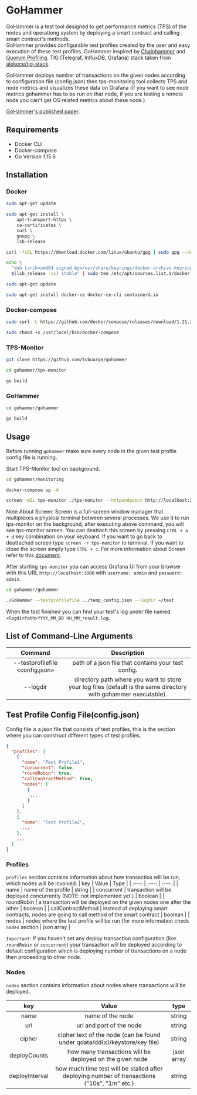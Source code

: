 # GoHammer
GoHammer is a test tool designed to get performance metrics (TPS) of the nodes and operationg system by deploying a smart contract and calling smart contract's methods. <br /> GoHammer provides configurable test profiles created by the user and easy execution of these test profiles. GoHammer inspired by [Chainhammer](https://github.com/drandreaskrueger/chainhammer) and [Quorum Profiling](https://github.com/ConsenSys/quorum-profiling). TIG (Telegraf, InfluxDB, Grafana) stack taken from [alekece/tig-stack](https://github.com/alekece/tig-stack). <br />

GoHammer deploys number of transactions on the given nodes according to configuration file (config.json) then tps-monitoring tool collects TPS and node metrics and visualizes these data on Grafana (if you want to see node metrics gohammer has to be run on that node, if you are testing a remote node you can't get OS related metrics about these node.)

[GoHammer's published paper](https://dergipark.org.tr/en/pub/ject/issue/64442/980118).

## Requirements
* Docker CLI
* Docker-compose
* Go Version 1.15.6

## Installation

### Docker
```bash
sudo apt-get update
```

```bash
sudo apt-get install \
    apt-transport-https \
    ca-certificates \
    curl \
    gnupg \
    lsb-release
```

```bash
curl -fsSL https://download.docker.com/linux/ubuntu/gpg | sudo gpg --dearmor -o /usr/share/keyrings/docker-archive-keyring.gpg
```

```bash
echo \
  "deb [arch=amd64 signed-by=/usr/share/keyrings/docker-archive-keyring.gpg] https://download.docker.com/linux/ubuntu \
  $(lsb_release -cs) stable" | sudo tee /etc/apt/sources.list.d/docker.list > /dev/null
```
```bash
sudo apt-get update
```
```bash
sudo apt-get install docker-ce docker-ce-cli containerd.io
```

### Docker-compose
```bash
sudo curl -L https://github.com/docker/compose/releases/download/1.21.2/docker-compose-`uname -s`-`uname -m` -o /usr/local/bin/docker-compose
```
```bash
sudo chmod +x /usr/local/bin/docker-compose
```

### TPS-Monitor
```bash
git clone https://github.com/tubuarge/gohammer
```
```bash
cd gohammer/tps-monitor
```
```bash
go build
```

### GoHammer
```bash
cd gohammer/gohammer
```
```bash
go build
```

## Usage
Before running `gohammer` make sure every node in the given test profile config file is running.

Start TPS-Monitor tool on background.
```bash 
cd gohammer/monitoring
```
```bash
docker-compose up -d
```
```bash
screen -mSL tps-monitor ./tps-monitor --httpendpoint http://localhost:22000 --consensus raft --influxdb --influxdb.token "grafana:grafana" --influxdb.bucket "metrics"
```
Note About Screen: Screen is a full-screen window manager that multiplexes a physical terminal between several processes. We use it to run tps-monitor on the background, after executing above command, you will see tps-monitor screen. You can deattach this screen by pressing `CTRL + a + d` key combination on your keyboard. If you want to go back to deattached screen type `screen -r tps-monitor` to terminal. If you want to close the screen simply type `CTRL + c`. For more information about Screen refer to this [document](https://www.gnu.org/software/screen/manual/screen.html).

After starting `tps-monitor` you can access Grafana UI from your browser with this URL `http://localhost:3000` with `username: admin` and `password: admin`.

```bash
cd gohammer/gohammer
```
```bash
./GoHammer --testprofilefile ../temp_config.json --logdir ~/test
```
When the test finished you can find your test's log under file named `<logdirPath>YYYY_MM_DD HH_MM_result.log`.

## List of Command-Line Arguments
| Command        | Description  |
| :-------------: |:-------------:|
| --testprofilefile <config.json> | path of a json file that contains your test config. |
| --logdir <dirPath> | directory path where you want to store your log files (default is the same directory with gohammer executable). |

## Test Profile Config File(config.json)
Config file is a json file that consists of test profiles, this is the section where you can construct different types of test profiles. <br />
```json
{
  "profiles": [
    {
      "name": "Test Profile1",
      "concurrent": false,
      "roundRobin": true,
      "callContractMethod": true,
      "nodes": [
        {
         ...
        }
      ]
    },
    {
      "name": "Test Profile2",
      ...
    },
    ...
  ]
}
```
### Profiles
`profiles` section contains information about how transactios will be run, which nodes will be involved.
| key   | Value | Type |
| :---: | :---: | :---: |
| name  | name of the profile | string |
| concurrent | transaction will be deployed concurrently (NOTE: not implemented yet.) | boolean |
| roundRobin | a transaction will be deployed on the given nodes one after the other | boolean |
| callContractMethod | instead of deploying smart contracts, nodes are going to call method of the smart contract | boolean |
| nodes | nodes where the test profile will be run (for more information check `nodes` section | json array |
<br />

`Important`: If you haven't set any deploy transaction configuration (like `roundRobin` or `concurrent`) your transaction will be deployed according to default configuration which is deploying number of transactions on a node then proceeding to other node.


### Nodes
`nodes` section contains information about nodes where transactions will be deployed.

| key | Value | type|
| :---: | :---: | :---: |
| name | name of the node | string |
| url | url and port of the node | string |
| cipher | cipher text of the node (can be found under qdata/dd{x}/keystore/key file) | string |
| deployCounts | how many transactions will be deployed on the given node | json array |
| deployInterval | how much time test will be stalled after deploying number of transactions ("10s", "1m" etc.) | string |



